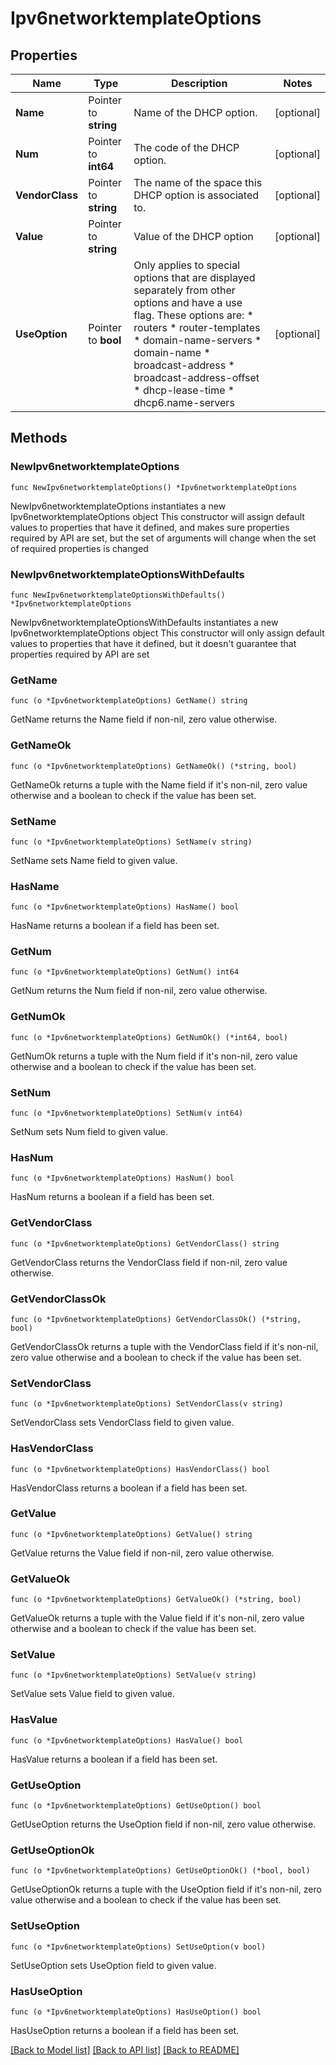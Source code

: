 # Ipv6networktemplateOptions

## Properties

Name | Type | Description | Notes
------------ | ------------- | ------------- | -------------
**Name** | Pointer to **string** | Name of the DHCP option. | [optional] 
**Num** | Pointer to **int64** | The code of the DHCP option. | [optional] 
**VendorClass** | Pointer to **string** | The name of the space this DHCP option is associated to. | [optional] 
**Value** | Pointer to **string** | Value of the DHCP option | [optional] 
**UseOption** | Pointer to **bool** | Only applies to special options that are displayed separately from other options and have a use flag. These options are: * routers * router-templates * domain-name-servers * domain-name * broadcast-address * broadcast-address-offset * dhcp-lease-time * dhcp6.name-servers | [optional] 

## Methods

### NewIpv6networktemplateOptions

`func NewIpv6networktemplateOptions() *Ipv6networktemplateOptions`

NewIpv6networktemplateOptions instantiates a new Ipv6networktemplateOptions object
This constructor will assign default values to properties that have it defined,
and makes sure properties required by API are set, but the set of arguments
will change when the set of required properties is changed

### NewIpv6networktemplateOptionsWithDefaults

`func NewIpv6networktemplateOptionsWithDefaults() *Ipv6networktemplateOptions`

NewIpv6networktemplateOptionsWithDefaults instantiates a new Ipv6networktemplateOptions object
This constructor will only assign default values to properties that have it defined,
but it doesn't guarantee that properties required by API are set

### GetName

`func (o *Ipv6networktemplateOptions) GetName() string`

GetName returns the Name field if non-nil, zero value otherwise.

### GetNameOk

`func (o *Ipv6networktemplateOptions) GetNameOk() (*string, bool)`

GetNameOk returns a tuple with the Name field if it's non-nil, zero value otherwise
and a boolean to check if the value has been set.

### SetName

`func (o *Ipv6networktemplateOptions) SetName(v string)`

SetName sets Name field to given value.

### HasName

`func (o *Ipv6networktemplateOptions) HasName() bool`

HasName returns a boolean if a field has been set.

### GetNum

`func (o *Ipv6networktemplateOptions) GetNum() int64`

GetNum returns the Num field if non-nil, zero value otherwise.

### GetNumOk

`func (o *Ipv6networktemplateOptions) GetNumOk() (*int64, bool)`

GetNumOk returns a tuple with the Num field if it's non-nil, zero value otherwise
and a boolean to check if the value has been set.

### SetNum

`func (o *Ipv6networktemplateOptions) SetNum(v int64)`

SetNum sets Num field to given value.

### HasNum

`func (o *Ipv6networktemplateOptions) HasNum() bool`

HasNum returns a boolean if a field has been set.

### GetVendorClass

`func (o *Ipv6networktemplateOptions) GetVendorClass() string`

GetVendorClass returns the VendorClass field if non-nil, zero value otherwise.

### GetVendorClassOk

`func (o *Ipv6networktemplateOptions) GetVendorClassOk() (*string, bool)`

GetVendorClassOk returns a tuple with the VendorClass field if it's non-nil, zero value otherwise
and a boolean to check if the value has been set.

### SetVendorClass

`func (o *Ipv6networktemplateOptions) SetVendorClass(v string)`

SetVendorClass sets VendorClass field to given value.

### HasVendorClass

`func (o *Ipv6networktemplateOptions) HasVendorClass() bool`

HasVendorClass returns a boolean if a field has been set.

### GetValue

`func (o *Ipv6networktemplateOptions) GetValue() string`

GetValue returns the Value field if non-nil, zero value otherwise.

### GetValueOk

`func (o *Ipv6networktemplateOptions) GetValueOk() (*string, bool)`

GetValueOk returns a tuple with the Value field if it's non-nil, zero value otherwise
and a boolean to check if the value has been set.

### SetValue

`func (o *Ipv6networktemplateOptions) SetValue(v string)`

SetValue sets Value field to given value.

### HasValue

`func (o *Ipv6networktemplateOptions) HasValue() bool`

HasValue returns a boolean if a field has been set.

### GetUseOption

`func (o *Ipv6networktemplateOptions) GetUseOption() bool`

GetUseOption returns the UseOption field if non-nil, zero value otherwise.

### GetUseOptionOk

`func (o *Ipv6networktemplateOptions) GetUseOptionOk() (*bool, bool)`

GetUseOptionOk returns a tuple with the UseOption field if it's non-nil, zero value otherwise
and a boolean to check if the value has been set.

### SetUseOption

`func (o *Ipv6networktemplateOptions) SetUseOption(v bool)`

SetUseOption sets UseOption field to given value.

### HasUseOption

`func (o *Ipv6networktemplateOptions) HasUseOption() bool`

HasUseOption returns a boolean if a field has been set.


[[Back to Model list]](../README.md#documentation-for-models) [[Back to API list]](../README.md#documentation-for-api-endpoints) [[Back to README]](../README.md)


